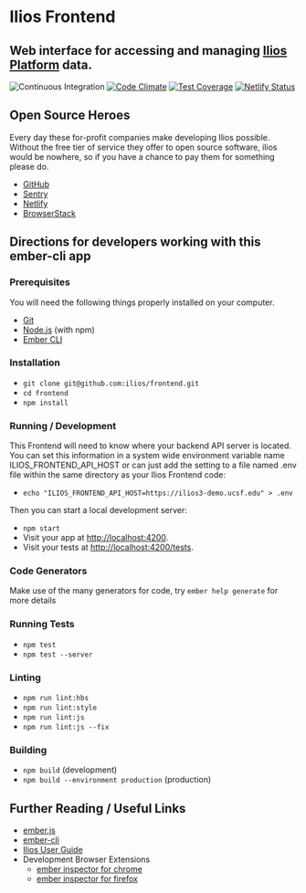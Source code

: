 # Ilios Frontend
## Web interface for accessing and managing [Ilios Platform](https://github.com/ilios/ilios) data.

![Continuous Integration](https://github.com/ilios/frontend/workflows/Continuous%20Integration/badge.svg)
[![Code Climate](https://codeclimate.com/github/ilios/frontend/badges/gpa.svg)](https://codeclimate.com/github/ilios/frontend)
[![Test Coverage](https://codeclimate.com/github/ilios/frontend/badges/coverage.svg)](https://codeclimate.com/github/ilios/frontend/coverage)
[![Netlify Status](https://api.netlify.com/api/v1/badges/348f5759-eda7-4f3d-b8a7-1b1189e63583/deploy-status)](https://app.netlify.com/sites/ilios-frontend/deploys)

## Open Source Heroes

Every day these for-profit companies make developing Ilios possible.  Without the free tier of service they offer to
open source software, ilios would be nowhere, so if you have a chance to pay them for something please do.

- [GitHub](https://github.com)
- [Sentry](https://sentry.io/for/open-source/)
- [Netlify](https://www.netlify.com)
- [BrowserStack](https://www.browserstack.com)

## Directions for developers working with this ember-cli app

### Prerequisites

You will need the following things properly installed on your computer.

* [Git](https://git-scm.com/)
* [Node.js](https://nodejs.org/) (with npm)
* [Ember CLI](https://cli.emberjs.com/release/)

### Installation

* `git clone git@github.com:ilios/frontend.git`
* `cd frontend`
* `npm install`

### Running / Development

This Frontend will need to know where your backend API server is located. 
You can set this information in a system wide environment variable name ILIOS_FRONTEND_API_HOST 
or can just add the setting to a file named .env file 
within the same directory as your Ilios Frontend code:

* `echo "ILIOS_FRONTEND_API_HOST=https://ilios3-demo.ucsf.edu" > .env`

Then you can start a local development server:

* `npm start`
* Visit your app at [http://localhost:4200](http://localhost:4200).
* Visit your tests at [http://localhost:4200/tests](http://localhost:4200/tests).

### Code Generators

Make use of the many generators for code, try `ember help generate` for more details

### Running Tests

* `npm test`
* `npm test --server`

### Linting

* `npm run lint:hbs`
* `npm run lint:style`
* `npm run lint:js`
* `npm run lint:js --fix`

### Building

* `npm build` (development)
* `npm build --environment production` (production)

## Further Reading / Useful Links

* [ember.js](https://emberjs.com/)
* [ember-cli](https://cli.emberjs.com/release/)
* [Ilios User Guide](https://www.gitbook.com/book/iliosproject/ilios-user-guide/details)
* Development Browser Extensions
  * [ember inspector for chrome](https://chrome.google.com/webstore/detail/ember-inspector/bmdblncegkenkacieihfhpjfppoconhi)
  * [ember inspector for firefox](https://addons.mozilla.org/en-US/firefox/addon/ember-inspector/)
